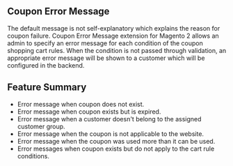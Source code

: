 ## Coupon Error Message
The default message is not self-explanatory which explains the reason for coupon failure. Coupon Error Message extension for Magento 2 allows an admin to specify an error message for each condition of the coupon shopping cart rules. When the condition is not passed through validation, an appropriate error message will be shown to a customer which will be configured in the backend. 

## Feature Summary
- Error message when coupon does not exist.  
- Error message when coupon exists but is expired.  
- Error message when a customer doesn't belong to the assigned customer group.  
- Error message when the coupon is not applicable to the website.
- Error message when the coupon was used more than it can be used.  
- Error messages when coupon exists but do not apply to the cart rule conditions.  
